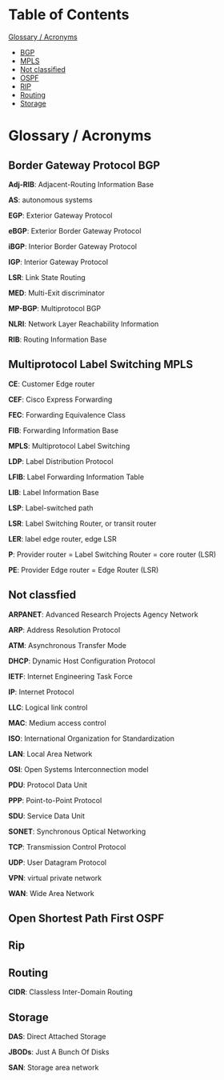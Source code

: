# Table of Contents

[Glossary / Acronyms](#glossary) 
* [BGP](*#bgp)
* [MPLS](#mpls)
* [Not classified](#not_classified)
* [OSPF](#ospf)
* [RIP](#rip)
* [Routing](#routing)
* [Storage](#storage)

# <a name="glossary"></a>Glossary / Acronyms

## <a name="bgp"></a>Border Gateway Protocol BGP


**Adj-RIB**: Adjacent-Routing Information Base 

**AS**: autonomous systems

**EGP**: Exterior Gateway Protocol 

**eBGP**: Exterior Border Gateway Protocol

**iBGP**: Interior Border Gateway Protocol

**IGP**: Interior Gateway Protocol

**LSR**: Link State Routing

**MED**: Multi-Exit discriminator

**MP-BGP**: Multiprotocol BGP

**NLRI**: Network Layer Reachability Information 

**RIB**: Routing Information Base 



## <a name="mpls"></a> Multiprotocol Label Switching MPLS

**CE**: Customer Edge router

**CEF**: Cisco Express Forwarding

**FEC**: Forwarding Equivalence Class

**FIB**: Forwarding Information Base

**MPLS**: Multiprotocol Label Switching

**LDP**: Label Distribution Protocol

**LFIB**: Label Forwarding Information Table

**LIB**: Label Information Base

**LSP**: Label-switched path 

**LSR**: Label Switching Router, or transit router

**LER**: label edge router, edge LSR

**P**:  Provider router = Label Switching Router = core router (LSR)

**PE**: Provider Edge router = Edge Router (LSR)

## <a name="not_classified"></a>Not classfied

**ARPANET**: Advanced Research Projects Agency Network

**ARP**: Address Resolution Protocol

**ATM**: Asynchronous Transfer Mode

**DHCP**: Dynamic Host Configuration Protocol

**IETF**: Internet Engineering Task Force

**IP**:  Internet Protocol

**LLC**: Logical link control

**MAC**: Medium access control

**ISO**: International Organization for Standardization

**LAN**: Local Area Network

**OSI**: Open Systems Interconnection model

**PDU**: Protocol Data Unit

**PPP**: Point-to-Point Protocol

**SDU**: Service Data Unit

**SONET**:  Synchronous Optical Networking

**TCP**: Transmission Control Protocol

**UDP**: User Datagram Protocol

**VPN**: virtual private network

**WAN**: Wide Area Network

## <a name="ospf"></a> Open Shortest Path First OSPF





## <a name="rip"></a> Rip



## <a name="routing"></a>Routing

**CIDR**: Classless Inter-Domain Routing

## <a name="storage"></a>Storage

**DAS**: Direct Attached Storage

**JBODs**: Just A Bunch Of Disks

**SAN**: Storage area network



